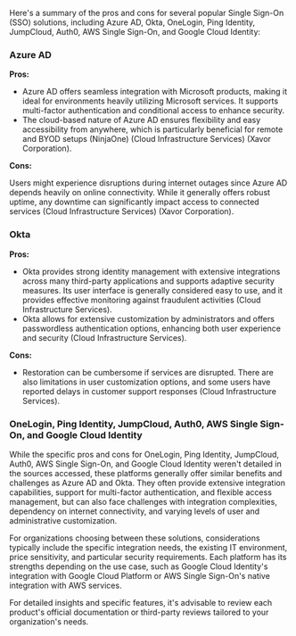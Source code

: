 Here's a summary of the pros and cons for several popular Single Sign-On (SSO) solutions, including Azure AD, Okta, OneLogin, Ping Identity, JumpCloud, Auth0, AWS Single Sign-On, and Google Cloud Identity:

### Azure AD
**Pros:**

- Azure AD offers seamless integration with Microsoft products, making it ideal for environments heavily utilizing Microsoft services. It supports multi-factor authentication and conditional access to enhance security.
- The cloud-based nature of Azure AD ensures flexibility and easy accessibility from anywhere, which is particularly beneficial for remote and BYOD setups​ (NinjaOne)​​ (Cloud Infrastructure Services)​​ (Xavor Corporation)​.

**Cons:**

Users might experience disruptions during internet outages since Azure AD depends heavily on online connectivity. While it generally offers robust uptime, any downtime can significantly impact access to connected services​ (Cloud Infrastructure Services)​​ (Xavor Corporation)​.


### Okta
**Pros:**

- Okta provides strong identity management with extensive integrations across many third-party applications and supports adaptive security measures. Its user interface is generally considered easy to use, and it provides effective monitoring against fraudulent activities​ (Cloud Infrastructure Services)​.
- Okta allows for extensive customization by administrators and offers passwordless authentication options, enhancing both user experience and security​ (Cloud Infrastructure Services)​.

**Cons:**

- Restoration can be cumbersome if services are disrupted. There are also limitations in user customization options, and some users have reported delays in customer support responses​ (Cloud Infrastructure Services)​.

### OneLogin, Ping Identity, JumpCloud, Auth0, AWS Single Sign-On, and Google Cloud Identity
While the specific pros and cons for OneLogin, Ping Identity, JumpCloud, Auth0, AWS Single Sign-On, and Google Cloud Identity weren't detailed in the sources accessed, these platforms generally offer similar benefits and challenges as Azure AD and Okta. They often provide extensive integration capabilities, support for multi-factor authentication, and flexible access management, but can also face challenges with integration complexities, dependency on internet connectivity, and varying levels of user and administrative customization.

For organizations choosing between these solutions, considerations typically include the specific integration needs, the existing IT environment, price sensitivity, and particular security requirements. Each platform has its strengths depending on the use case, such as Google Cloud Identity's integration with Google Cloud Platform or AWS Single Sign-On's native integration with AWS services.

For detailed insights and specific features, it's advisable to review each product's official documentation or third-party reviews tailored to your organization's needs.
